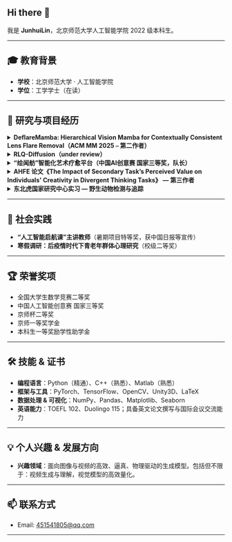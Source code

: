 ## Hi there 👋  
我是 **JunhuiLin**，北京师范大学人工智能学院 2022 级本科生。

---
## 🎓 教育背景  
- **学校**：北京师范大学 · 人工智能学院  
- **学位**：工学学士（在读）  

---

## 🔬 研究与项目经历  

<details>
<summary><strong>DeflareMamba: Hierarchical Vision Mamba for Contextually
Consistent Lens Flare Removal（ACM MM 2025 ⎯ 第二作者）</strong></summary>

- 📆 **2024.6 – 2025.4**  
- 🌐 **会议**：国际顶级会议 ACM MM  
- ✨ **简介**：  
  - 首个将状态空间模型用于镜头耀斑去除的工作，并在多尺度上保持上下文一致；  
  - 提出“局部增强选择式扫描”模块，有效维护光源与周边环境的空间关系。  
- 🔧 **我的贡献**：idea 设计、辅助实验、论文撰写  
</details>

<details>
<summary><strong>RLQ-Diffusion（under review）</strong></summary>

- 📆 **2025.4 – 2025.10**  
- ✨ **简介**：  
  - 快速，高泛化能力的 T2I 扩散生成；    
- 🔧 **我的贡献**：idea 设计、完成实验、论文撰写  
</details>

<details>
<summary><strong>“绘闻舫”智能化艺术疗愈平台（中国AI创意赛 国家三等奖，队长）</strong></summary>

- 📆 **2024.6 – 2024.12**  
- ✨ **简介**：  
  1. **评估**：多模态情绪识别（绘画+对话）；  
  2. **疗愈**：自动匹配音乐＋渐进式绘画视频＋面部表情实时反馈；  
  3. **反馈**：AI 辅助色彩编辑，释放情绪、增强体验。  
- 🔧 **我的贡献**：思路与创意设计、产品架构与开发  
</details>

<details>
<summary><strong>AHFE 论文《The Impact of Secondary Task’s Perceived Value on Individuals' Creativity in Divergent Thinking Tasks》 — 第三作者</strong></summary>

- 📆 **2023.4 – 2024.5**  
- ✨ **简介**：  
  - 探讨感知任务价值对注意力分配、情绪体验及创造力的影响机制；  
  - 搭建 Python+眼动仪实验平台，负责 UI 设计与数据采集。  
- 🔧 **我的贡献**：实验设计与操作、UI 界面开发、论文撰写  
</details>

<details>
<summary><strong>东北虎国家研究中心实习 — 野生动物检测与追踪</strong></summary>

- 📆 **2023.11 – 2024.3**  
- ✨ **简介**：  
  - 基于 YOLOv11 + KCF 完成复杂野生场景视频中动物目标检测与跟踪，计数精度 > 90%；  
- 🔧 **我的贡献**：方案调研、实验设计与评估、报告撰写  
</details>

---

## 🚀 社会实践  
- **“人工智能启航课”主讲教师**（暑期项目特等奖，获中国日报等宣传）  
- **寒假调研：后疫情时代下青老年群体心理研究**（校级二等奖）  

---

## 🏆 荣誉奖项  
- 全国大学生数学竞赛二等奖  
- 中国人工智能创意赛 国家三等奖  
- 京师杯二等奖  
- 京师一等奖学金  
- 本科生一等奖励学性助学金  

---

## 🛠️ 技能 & 证书  
- **编程语言**：Python（精通）、C++（熟悉）、Matlab（熟悉）  
- **框架与工具**：PyTorch、TensorFlow、OpenCV、Unity3D、LaTeX  
- **数据处理 & 可视化**：NumPy、Pandas、Matplotlib、Seaborn  
- **英语能力**：TOEFL 102、Duolingo 115；具备英文论文撰写与国际会议交流能力  

---

## 💡 个人兴趣 & 发展方向  
- **兴趣领域**：面向图像与视频的高效、逼真、物理驱动的生成模型。包括但不限于：视频生成与理解，视觉模型的高效量化。

---

## 📫 联系方式  
- Email: 451541805@qq.com  

---

<!--
**linjunhui/linjunhui**  is a ✨ special ✨ repository because its `README.md` appears on your GitHub profile.

Feel free to ⭐ the repo and 📬 reach out if you’d like to collaborate!
-->


